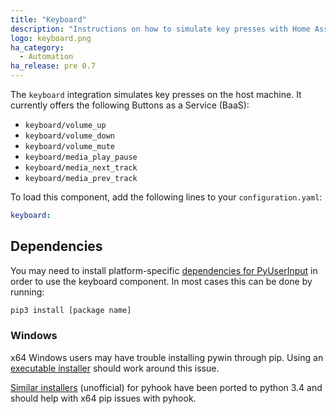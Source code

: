 ```yaml
---
title: "Keyboard"
description: "Instructions on how to simulate key presses with Home Assistant."
logo: keyboard.png
ha_category:
  - Automation
ha_release: pre 0.7
---
```


The `keyboard` integration simulates key presses on the host machine. It currently offers the following Buttons as a Service (BaaS):

- `keyboard/volume_up`
- `keyboard/volume_down`
- `keyboard/volume_mute`
- `keyboard/media_play_pause`
- `keyboard/media_next_track`
- `keyboard/media_prev_track`

To load this component, add the following lines to your `configuration.yaml`:

```yaml
keyboard:
```

## Dependencies

You may need to install platform-specific [dependencies for PyUserInput](https://github.com/PyUserInput/PyUserInput#dependencies) in order to use the keyboard component. In most cases this can be done by running:

```bash
pip3 install [package name]
```

### Windows

x64 Windows users may have trouble installing pywin through pip. Using an [executable installer](https://sourceforge.net/projects/pywin32/files/pywin32/) should work around this issue.

[Similar installers](https://www.lfd.uci.edu/~gohlke/pythonlibs/#pyhook) (unofficial) for pyhook have been ported to python 3.4 and should help with x64 pip issues with pyhook.

